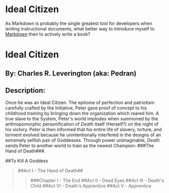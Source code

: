 # Ideal Citizen

As Markdown is probably the single greatest tool for developers when writing instructional documents, what better way to introduce myself to [Markdown](https://daringfireball.net/projects/markdown/) then to actively write a book?

Ideal Citizen
=============
By: Charles R. Leverington \(aka: Pedran\)
--------------------------

## Description: 
Once he was an Ideal Citizen. The epitome of perfection and patriotism carefully crafted by the Initiative, Peter gave proof of concept to his childhood training by bringing down the organization which reared him. A true slave to the System, Peter's world implodes when summoned by the anthropomorphic personification of *Death* itself \(Herself?\) on the night of his victory. Peter is then informed that his entire life of slavery, torture, and torment evolved because he unintentionally interfered in the designs of an extremely selfish pair of Goddesses. Through power unimaginable, *Death* sends Peter to another world to train as the newest Champion: ###The Hand of Death###. 

##To Kill A Goddess 
>##Act I - The Hand of Death##
>>###Chapter I - The End
##Act II - Dead Eyes
##Act III - Death's Child
##Act VI - Death's Apprentice
##Act V - Apprentice 